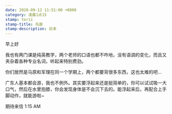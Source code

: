 ```yaml
---
date: 2020-09-12 11:51:00 +0800
category: 凌晨1点15
stamp: torii
stamp-title: 鸟居
stamp-description: 日本
---
```


<p>
早上好

我也有两门课是纯英教学，两个老师的口语也都不咋地，没有语调的变化，而且又夹杂着各种专业名词，听起来特别费劲。

你们居然是马原和军理在同一个学期上，两个都要背很多东西，这也太难的吧…

广东人基本都会游，我也不例外。其实要浮起来还是挺简单的，你可以试试吸一大口气，然后在水里抱膝，你会发现身体是不会沉下去的。能浮起来后，再配合上手脚动作，就能游啦~


期待来信
1:15 AM
</p>
